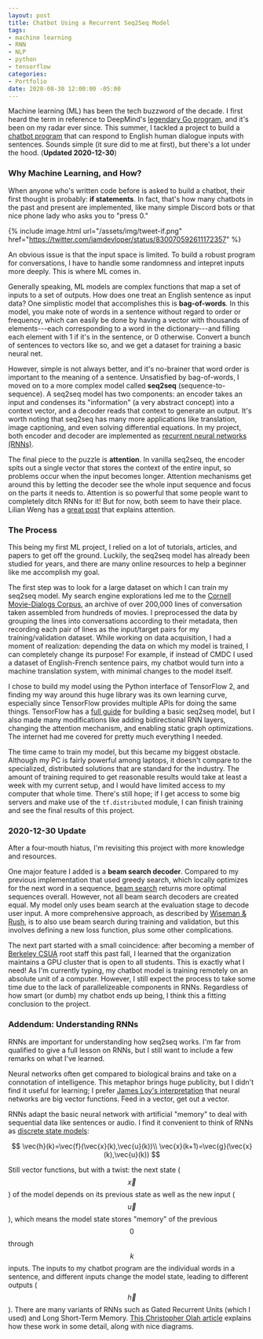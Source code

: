```yaml
---
layout: post
title: Chatbot Using a Recurrent Seq2Seq Model
tags:
- machine learning
- RNN
- NLP
- python
- tensorflow
categories:
- Portfolio
date: 2020-08-30 12:00:00 -05:00
---
```


Machine learning (ML) has been the tech buzzword of the decade. I first heard the term in reference to DeepMind's [legendary Go program](https://deepmind.com/research/case-studies/alphago-the-story-so-far), and it's been on my radar ever since. This summer, I tackled a project to build a [chatbot program](https://github.com/dlzou/dnlp-chatbot) that can respond to English human dialogue inputs with sentences. Sounds simple (it sure did to me at first), but there's a lot under the hood. (**Updated 2020-12-30**)


### Why Machine Learning, and How?

When anyone who's written code before is asked to build a chatbot, their first thought is probably: **if statements**. In fact, that's how many chatbots in the past and present are implemented, like many simple Discord bots or that nice phone lady who asks you to "press 0."

{% include image.html url="/assets/img/tweet-if.png" href="https://twitter.com/iamdevloper/status/830070592611172357" %}

An obvious issue is that the input space is limited. To build a robust program for conversations, I have to handle some randomness and intepret inputs more deeply. This is where ML comes in.

Generally speaking, ML models are complex functions that map a set of inputs to a set of outputs. How does one treat an English sentence as input data? One simplistic model that accomplishes this is **bag-of-words**. In this model, you make note of words in a sentence without regard to order or frequency, which can easily be done by having a vector with thousands of elements---each corresponding to a word in the dictionary---and filling each element with 1 if it's in the sentence, or 0 otherwise. Convert a bunch of sentences to vectors like so, and we get a dataset for training a basic neural net.

However, simple is not always better, and it's no-brainer that word order is important to the meaning of a sentence. Unsatisfied by bag-of-words, I moved on to a more complex model called **seq2seq** (sequence-to-sequence). A seq2seq model has two components: an encoder takes an input and condenses its "information" (a very abstract concept) into a context vector, and a decoder reads that context to generate an output. It's worth noting that seq2seq has many more applications like translation, image captioning, and even solving differential equations. In my project, both encoder and decoder are implemented as <a href="#addendum-understanding-rnns">recurrent neural networks (RNNs)</a>.

The final piece to the puzzle is **attention**. In vanilla seq2seq, the encoder spits out a single vector that stores the context of the entire input, so problems occur when the input becomes longer. Attention mechanisms get around this by letting the decoder see the whole input sequence and focus on the parts it needs to. Attention is so powerful that some people want to completely ditch RNNs for it! But for now, both seem to have their place. Lilian Weng has a [great post](https://lilianweng.github.io/lil-log/2018/06/24/attention-attention.html) that explains attention.


### The Process

This being my first ML project, I relied on a lot of tutorials, articles, and papers to get off the ground. Luckily, the seq2seq model has already been studied for years, and there are many online resources to help a beginner like me accomplish my goal. 

The first step was to look for a large dataset on which I can train my seq2seq model. My search engine explorations led me to the [Cornell Movie-Dialogs Corpus](http://www.cs.cornell.edu/~cristian/Cornell_Movie-Dialogs_Corpus.html), an archive of over 200,000 lines of conversation taken assembled from hundreds of movies. I preprocessed the data by grouping the lines into conversations according to their metadata, then recording each pair of lines as the input/target pairs for my training/validation dataset. While working on data acquisition, I had a moment of realization: depending the data on which my model is trained, I can completely change its purpose! For example, if instead of CMDC I used a dataset of English-French sentence pairs, my chatbot would turn into a machine translation system, with minimal changes to the model itself.

I chose to build my model using the Python interface of TensorFlow 2, and finding my way around this huge library was its own learning curve, especially since TensorFlow provides multiple APIs for doing the same things. TensorFlow has a [full guide](https://www.tensorflow.org/tutorials/text/nmt_with_attention) for building a basic seq2seq model, but I also made many modifications like adding bidirectional RNN layers, changing the attention mechanism, and enabling static graph optimizations. The internet had me covered for pretty much everything I needed.

The time came to train my model, but this became my biggest obstacle. Although my PC is fairly powerful among laptops, it doesn't compare to the specialized, distributed solutions that are standard for the industry. The amount of training required to get reasonable results would take at least a week with my current setup, and I would have limited access to my computer that whole time. There's still hope; if I get access to some big servers and make use of the `tf.distributed` module, I can finish training and see the final results of this project.


### 2020-12-30 Update

After a four-mouth hiatus, I'm revisiting this project with more knowledge and resources.

One major feature I added is a **beam search decoder**. Compared to my previous implementation that used greedy search, which locally optimizes for the next word in a sequence, [beam search](https://towardsdatascience.com/an-intuitive-explanation-of-beam-search-9b1d744e7a0f) returns more optimal sequences overall. However, not all beam search decoders are created equal. My model only uses beam search at the evaluation stage to decode user input. A more comprehensive approach, as described by [Wiseman & Rush](https://arxiv.org/pdf/1606.02960.pdf), is to also use beam search during training and validation, but this involves defining a new loss function, plus some other complications.

The next part started with a small coincidence: after becoming a member of [Berkeley CSUA](https://www.csua.berkeley.edu/) root staff this past fall, I learned that the organization maintains a GPU cluster that is open to all students. This is exactly what I need! As I'm currently typing, my chatbot model is training remotely on an absolute unit of a computer. However, I still expect the process to take some time due to the lack of parallelizeable components in RNNs. Regardless of how smart (or dumb) my chatbot ends up being, I think this a fitting conclusion to the project.


### Addendum: Understanding RNNs

RNNs are important for understanding how seq2seq works. I'm far from qualified to give a full lesson on RNNs, but I still want to include a few remarks on what I've learned.

Neural networks often get compared to biological brains and take on a connotation of intelligence. This metaphor brings huge publicity, but I didn't find it useful for learning; I prefer [James Loy's interpretation](https://towardsdatascience.com/how-to-build-your-own-neural-network-from-scratch-in-python-68998a08e4f6) that neural networks are big vector functions. Feed in a vector, get out a vector.

RNNs adapt the basic neural network with artificial "memory" to deal with sequential data like sentences or audio. I find it convenient to think of RNNs as [discrete state models](https://en.wikipedia.org/wiki/State-space_representation):

$$
\vec{h}(k)=\vec{f}(\vec{x}(k),\vec{u}(k))\\
\vec{x}(k+1)=\vec{g}(\vec{x}(k),\vec{u}(k))
$$

Still vector functions, but with a twist: the next state ($$\vec{x}$$) of the model depends on its previous state as well as the new input ($$\vec{u}$$), which means the model state stores "memory" of the previous $$0$$ through $$k$$ inputs. The inputs to my chatbot program are the individual words in a sentence, and different inputs change the model state, leading to different outputs ($$\vec{h}$$). There are many variants of RNNs such as Gated Recurrent Units (which I used) and Long Short-Term Memory. [This Christopher Olah article](https://colah.github.io/posts/2015-08-Understanding-LSTMs/) explains how these work in some detail, along with nice diagrams.
